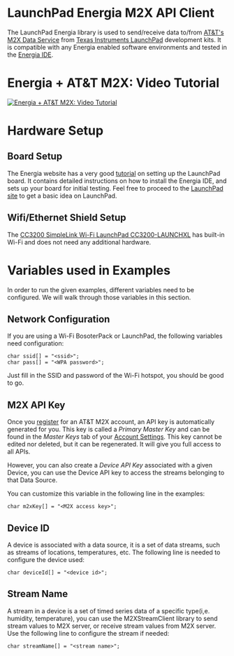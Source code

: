 LaunchPad Energia M2X API Client
================================

The LaunchPad Energia library is used to send/receive data to/from [AT&amp;T's M2X Data Service](https://m2x.att.com/) from [Texas Instruments LaunchPad](http://www.ti.com/launchpad) development kits. It is compatible with any Energia enabled software environments and tested in the [Energia IDE](http://www.energia.nu).

Energia + AT&T M2X: Video Tutorial
==========================
[![Energia + AT&T M2X: Video Tutorial](http://img.youtube.com/vi/5FPMf2Bjmv8/0.jpg)](https://www.youtube.com/watch?v=5FPMf2Bjmv8&feature=youtu.be)

Hardware Setup
==============

Board Setup
-----------

The Energia website has a very good [tutorial](http://energia.nu/guide) on setting up the LaunchPad board. It contains detailed instructions on how to install the Energia IDE, and sets up your board for initial testing. Feel free to proceed to the [LaunchPad site](http://www.ti.com/launchpad) to get a basic idea on LaunchPad.

Wifi/Ethernet Shield Setup
--------------------------

The [CC3200 SimpleLink Wi-Fi LaunchPad CC3200-LAUNCHXL](http://www.ti.com/ww/en/launchpad/launchpads-connected-cc3200-launchxl.html#tabs) has built-in Wi-Fi and does not need any additional hardware.  

Variables used in Examples
==========================

In order to run the given examples, different variables need to be configured. We will walk through those variables in this section.

Network Configuration
---------------------

If you are using a Wi-Fi BosoterPack or LaunchPad, the following variables need configuration:

```
char ssid[] = "<ssid>";
char pass[] = "<WPA password>";
```

Just fill in the SSID and password of the Wi-Fi hotspot, you should be good to go.

M2X API Key
-----------

Once you [register](https://m2x.att.com/signup) for an AT&amp;T M2X account, an API key is automatically generated for you. This key is called a _Primary Master Key_ and can be found in the _Master Keys_ tab of your [Account Settings](https://m2x.att.com/account). This key cannot be edited nor deleted, but it can be regenerated. It will give you full access to all APIs.

However, you can also create a _Device API Key_ associated with a given Device, you can use the Device API key to access the streams belonging to that Data Source.

You can customize this variable in the following line in the examples:

```
char m2xKey[] = "<M2X access key>";
```

Device ID
-------

A device is associated with a data source, it is a set of data streams, such as streams of locations, temperatures, etc. The following line is needed to configure the device used:

```
char deviceId[] = "<device id>";
```

Stream Name
------------

A stream in a device is a set of timed series data of a specific type(i,e. humidity, temperature), you can use the M2XStreamClient library to send stream values to M2X server, or receive stream values from M2X server. Use the following line to configure the stream if needed:

```
char streamName[] = "<stream name>";
```

